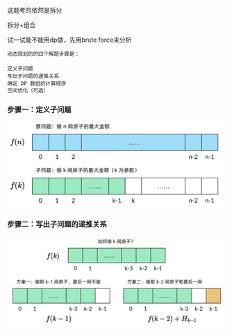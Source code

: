 

这题考的依然是拆分

拆分+组合

试一试能不能用dp做，先用brute force来分析



```java
动态规划的的四个解题步骤是：

定义子问题
写出子问题的递推关系
确定 DP 数组的计算顺序
空间优化（可选）

```

### 步骤一：定义子问题
![20210718173430](https://raw.githubusercontent.com/corykingsf/hack-system-design-pixel/main/pictures/20210718173430.png)



### 步骤二：写出子问题的递推关系


![20210718173623](https://raw.githubusercontent.com/corykingsf/hack-system-design-pixel/main/pictures/20210718173623.png)
